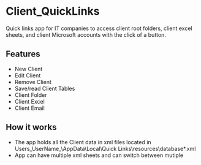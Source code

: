 # Client_QuickLinks
Quick links app for IT companies to access client root folders, client excel sheets, and client Microsoft accounts with the click of a button.

## Features
- New Client
- Edit Client
- Remove Client
- Save/read Client Tables
- Client Folder
- Client Excel
- Client Email

## How it works
- The app holds all the Client data in xml files located in Users\_UserName_\AppData\Local\Quick Links\resources\database\*.xml
- App can have multiple xml sheets and can switch between mutiple


